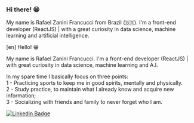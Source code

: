 ### Hi there! 😁

 My name is Rafael Zanini Francucci from Brazil (🇧🇷). I'm a front-end developer (ReactJS) | with a great curiosity in data science, machine learning and artificial intelligence.
 
[en] Hello! 😁

My name is Rafael Zanini Francucci. I'm a front-end developer (ReactJS) | with great curiosity in data science, machine learning and A.I.

In my spare time I basically focus on three points:<br />
1 - Practicing sports to keep me in good spirits, mentally and physically.<br />
2 - Study practice, to maintain what I already know and acquire new information;<br />
3 - Socializing with friends and family to never forget who I am.<br />

[![Linkedin Badge](https://img.shields.io/badge/-LinkedIn-blue?style=flat-square&logo=Linkedin&logoColor=white&link=https://https://www.linkedin.com/in/rafaelzaninifrancucci/)](https://www.linkedin.com/in/rafaelzaninifrancucci/)
